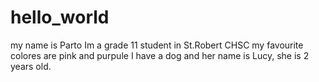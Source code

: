 # hello_world
my name is Parto
Im a grade 11 student in St.Robert CHSC
my favourite colores are pink and purpule
I have a dog and her name is Lucy, she is 2 years old.
